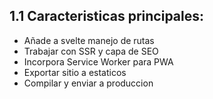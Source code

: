 ## 1.1 Caracteristicas principales:

-   Añade a svelte manejo de rutas
-   Trabajar con SSR y capa de SEO
-   Incorpora Service Worker para PWA
-   Exportar sitio a estaticos
-   Compilar y enviar a produccion

